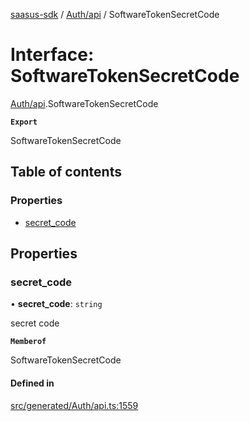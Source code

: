[saasus-sdk](../README.md) / [Auth/api](../modules/Auth_api.md) / SoftwareTokenSecretCode

# Interface: SoftwareTokenSecretCode

[Auth/api](../modules/Auth_api.md).SoftwareTokenSecretCode

**`Export`**

SoftwareTokenSecretCode

## Table of contents

### Properties

- [secret\_code](Auth_api.SoftwareTokenSecretCode.md#secret_code)

## Properties

### secret\_code

• **secret\_code**: `string`

secret code

**`Memberof`**

SoftwareTokenSecretCode

#### Defined in

[src/generated/Auth/api.ts:1559](https://github.com/saasus-platform/saasus-sdk-javascript/blob/c67ac22/src/generated/Auth/api.ts#L1559)
